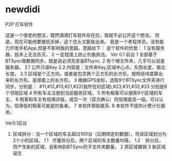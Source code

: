 # newdidi
P2P 打车软件


 这是一个很老的想法，既然滴滴打车软件存在拉，我就不必公开这个想法。 但是，现在可能他要被扼杀掉，这个念头又膨胀出来。
 我是一个老程序员，没有能力开发手机App,但是不影响我的思路。思路如下：
 这个软件的优势：
 1 没有服务器，技术上无法杀灭。
 2 一定程度上防止钓鱼执法。
 Ver 0.1 前台
 1 全部基于BTSync做数据同步。就是说必须先安装BTsync.
 2 有个根文件夹，几乎可以说是服务器。
 2.1 公开只读Key
 2.2 内容是：文件夹Key,区域中心点，东西长度，南北长度。
 2.3 区域是个正方向，或者是包含两个正方形的长方形。按照经纬度算出来的长方形。是球面上的长方形。
 3 根据GPS坐标，选取9个BTSync文件夹进行同步，分别是：  #11,#12,#13,#21,#22(我所在的区域),#23,#31,#32,#33 分别是8个邻居区域
 4 所有车主注册到当前服务区域。
 5 所有租客可以搜索9个区域的车主。
 6 租客和车主有信用评级，成交一次（双方确认）则信用提高一级。可以认为，信用低的租客可能是钓鱼者。
 7 本软件帮助联系.
 8 本软件不提供计费计价服务。
 
 Ver0.1后台
 1. 区域拆分：当一个区域的车主超过100台（后期绑定的数据），将该区域划分为2个小的区域。
 1.1    尽量拆分后，两个区域的车主数量均等。
 1.2    拆分后，将产生新的区域，会影响到BTSync的子文件夹数量。
 2 原区域撤销
 3 新区域诞生
 
 
 
